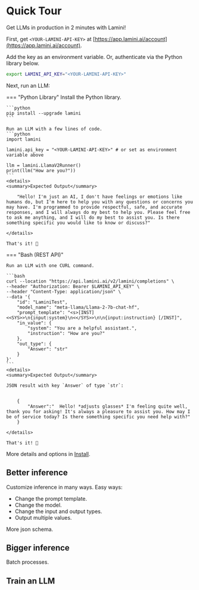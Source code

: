 # Quick Tour

Get LLMs in production in 2 minutes with Lamini!

First, get `<YOUR-LAMINI-API-KEY>` at [https://app.lamini.ai/account](https://app.lamini.ai/account).

Add the key as an environment variable. Or, authenticate via the Python library below.
```bash
export LAMINI_API_KEY="<YOUR-LAMINI-API-KEY>"
```

Next, run an LLM:

=== "Python Library"
    Install the Python library.

    ```python
    pip install --upgrade lamini
    ```

    Run an LLM with a few lines of code.
    ```python
    import lamini

    lamini.api_key = "<YOUR-LAMINI-API-KEY>" # or set as environment variable above
    
    llm = lamini.LlamaV2Runner()
    print(llm("How are you?"))
    ```
    <details>
    <summary>Expected Output</summary>

        "Hello! I'm just an AI, I don't have feelings or emotions like humans do, but I'm here to help you with any questions or concerns you may have. I'm programmed to provide respectful, safe, and accurate responses, and I will always do my best to help you. Please feel free to ask me anything, and I will do my best to assist you. Is there something specific you would like to know or discuss?"

    </details>

    That's it! 🎉

=== "Bash (REST API)"

    Run an LLM with one CURL command.

    ```bash
    curl --location "https://api.lamini.ai/v2/lamini/completions" \
    --header "Authorization: Bearer $LAMINI_API_KEY" \
    --header "Content-Type: application/json" \
    --data '{
        "id": "LaminiTest",
        "model_name": "meta-llama/Llama-2-7b-chat-hf",
        "prompt_template": "<s>[INST] <<SYS>>\n{input:system}\n<</SYS>>\n\n{input:instruction} [/INST]",
        "in_value": {
            "system": "You are a helpful assistant.",
            "instruction": "How are you?"
        },
        "out_type": {
            "Answer": "str"
        }
    }'
    ```
    <details>
    <summary>Expected Output</summary>

    JSON result with key `Answer` of type `str`:
    
        
        {
            "Answer":"  Hello! *adjusts glasses* I'm feeling quite well, thank you for asking! It's always a pleasure to assist you. How may I be of service today? Is there something specific you need help with?"
        }
        
    </details>
    
    That's it! 🎉



More details and options in [Install](install.md).

## Better inference

Customize inference in many ways. Easy ways:
* Change the prompt template.
* Change the model.
* Change the input and output types.
* Output multiple values.

More json schema.

## Bigger inference

Batch processes.

## Train an LLM